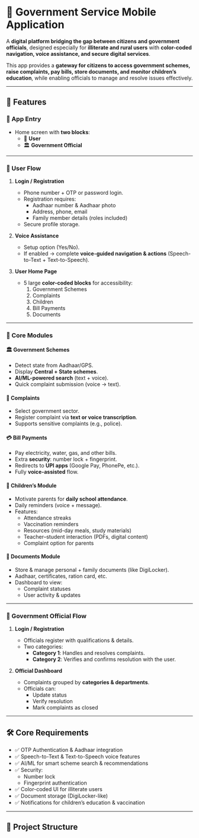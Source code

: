 # 📱 Government Service Mobile Application

A **digital platform bridging the gap between citizens and government officials**, designed especially for **illiterate and rural users** with **color-coded navigation, voice assistance, and secure digital services**.  

This app provides a **gateway for citizens to access government schemes, raise complaints, pay bills, store documents, and monitor children’s education**, while enabling officials to manage and resolve issues effectively.

---

## 🚀 Features

### 🔹 App Entry
- Home screen with **two blocks**:
  - 👤 **User**
  - 🏛️ **Government Official**

---

### 🔹 User Flow

1. **Login / Registration**
   - Phone number + OTP or password login.
   - Registration requires:
     - Aadhaar number & Aadhaar photo
     - Address, phone, email
     - Family member details (roles included)
   - Secure profile storage.

2. **Voice Assistance**
   - Setup option (Yes/No).
   - If enabled → complete **voice-guided navigation & actions** (Speech-to-Text + Text-to-Speech).

3. **User Home Page**
   - 5 large **color-coded blocks** for accessibility:
     1. Government Schemes
     2. Complaints
     3. Children
     4. Bill Payments
     5. Documents

---

### 🔹 Core Modules

#### 🏛️ Government Schemes
- Detect state from Aadhaar/GPS.
- Display **Central + State schemes**.
- **AI/ML-powered search** (text + voice).
- Quick complaint submission (voice → text).

#### 📢 Complaints
- Select government sector.
- Register complaint via **text or voice transcription**.
- Supports sensitive complaints (e.g., police).

#### 💳 Bill Payments
- Pay electricity, water, gas, and other bills.
- Extra **security**: number lock + fingerprint.
- Redirects to **UPI apps** (Google Pay, PhonePe, etc.).
- Fully **voice-assisted** flow.

#### 👶 Children’s Module
- Motivate parents for **daily school attendance**.
- Daily reminders (voice + message).
- Features:
  - Attendance streaks
  - Vaccination reminders
  - Resources (mid-day meals, study materials)
  - Teacher–student interaction (PDFs, digital content)
  - Complaint option for parents

#### 📂 Documents Module
- Store & manage personal + family documents (like DigiLocker).
- Aadhaar, certificates, ration card, etc.
- Dashboard to view:
  - Complaint statuses
  - User activity & updates

---

### 🔹 Government Official Flow

1. **Login / Registration**
   - Officials register with qualifications & details.
   - Two categories:
     - **Category 1**: Handles and resolves complaints.
     - **Category 2**: Verifies and confirms resolution with the user.

2. **Official Dashboard**
   - Complaints grouped by **categories & departments**.
   - Officials can:
     - Update status
     - Verify resolution
     - Mark complaints as closed

---

## 🛠️ Core Requirements

- ✅ OTP Authentication & Aadhaar integration  
- ✅ Speech-to-Text & Text-to-Speech voice features  
- ✅ AI/ML for smart scheme search & recommendations  
- ✅ Security:
  - Number lock
  - Fingerprint authentication  
- ✅ Color-coded UI for illiterate users  
- ✅ Document storage (DigiLocker-like)  
- ✅ Notifications for children’s education & vaccination  

---

## 📂 Project Structure


